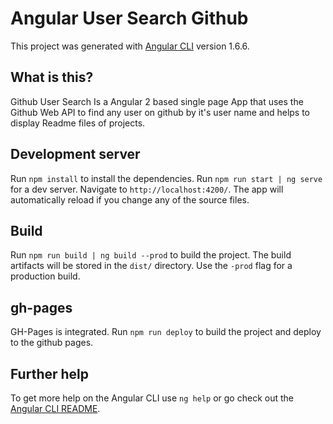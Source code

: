 # Angular User Search Github

This project was generated with [Angular CLI](https://github.com/angular/angular-cli) version 1.6.6.

## What is this?

Github User Search Is a Angular 2 based single page App that uses the Github Web API to find any user on github by it's user name and helps to display Readme files of projects.

## Development server

Run `npm install` to install the dependencies.
Run `npm run start | ng serve` for a dev server. Navigate to `http://localhost:4200/`. The app will automatically reload if you change any of the source files.

## Build

Run `npm run build | ng build --prod` to build the project. The build artifacts will be stored in the `dist/` directory. Use the `-prod` flag for a production build.

## gh-pages

GH-Pages is integrated. Run `npm run deploy` to build the project and deploy to the github pages.

## Further help

To get more help on the Angular CLI use `ng help` or go check out the [Angular CLI README](https://github.com/angular/angular-cli/blob/master/README.md).


